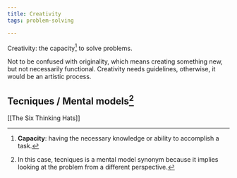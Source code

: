 ```yaml
---
title: Creativity
tags: problem-solving

---
```


Creativity: the capacity[^1] to solve problems.

Not to be confused with originality, which means creating something new, but not necessarily functional. Creativity needs guidelines, otherwise, it would be an artistic process.

## Tecniques / Mental models[^2] 
[[The Six Thinking Hats]]

[^1]: **Capacity**: having the necessary knowledge or ability to accomplish a task.
[^2]: In this case, tecniques is a mental model synonym because it implies looking at the problem from a different perspective.
